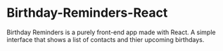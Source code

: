 # Birthday-Reminders-React
 
Birthday Reminders is a purely front-end app made with React. A simple interface that shows a list of contacts and thier upcoming birthdays.
